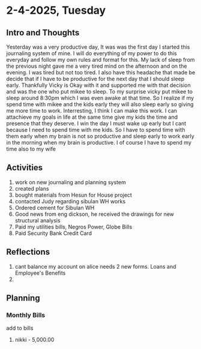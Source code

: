 # 2-4-2025, Tuesday

## Intro and Thoughts

Yesterday was a very productive day, It was was the first day I started this journaling system of mine. I will do everything of my power to do this everyday and follow my own rules and format for this. My lack of sleep from the previous night
gave me a very tired mind on the afternoon and on the evening. I was tired but not too tired. I also have this headache that made be decide that if I have to be productive for the next day that I should sleep early. Thankfully Vicky is Okay with it
and supported me with that decision and was the one who put mikee to sleep. To my surprise vicky put mikee to sleep around 8:30pm which I was even awake at that time. So I realize if my spend time with mikee and the kids early they will also sleep early
so giving me more time to work. Interresting, I think I can make this work. I can attachieve my goals in life at the same time give my kids the time and presence that they deserve. I win the day I must wake up early but I cant because I need to
spend time with me kids. So I have to spend time with them early when my brain is not so productive and sleep early to work early in the morning when my brain is productive. I of course I have to spend my time also to my wife

## Activities

1. work on new journaling and planning system
2. created plans
3. bought materials from Hesun for House project
4. contacted Judy regarding sibulan WH works
5. Ordered cement for Sibulan WH
6. Good news from eng dickson, he received the drawings for new structural analysis
7. Paid my utilities bills, Negros Power, Globe Bills
8. Paid Security Bank Credit Card

## Reflections

1. cant balance my account on alice needs 2 new forms. Loans and Employee's Benefits
2.

## Planning

### Monthly Bills

add to bills

1. nikki - 5,000.00
